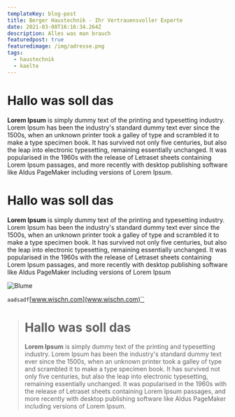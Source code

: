 ```yaml
---
templateKey: blog-post
title: Berger Haustechnik - Ihr Vertrauensvoller Experte
date: 2021-03-08T16:16:34.264Z
description: Alles was man brauch
featuredpost: true
featuredimage: /img/adresse.png
tags:
  - haustechnik
  - kaelte
---
```

# **Hallo was soll das**

**Lorem Ipsum** is simply dummy text of the printing and typesetting industry. Lorem Ipsum has been the industry's standard dummy text ever since the 1500s, when an unknown printer took a galley of type and scrambled it to make a type specimen book. It has survived not only five centuries, but also the leap into electronic typesetting, remaining essentially unchanged. It was popularised in the 1960s with the release of Letraset sheets containing Lorem Ipsum passages, and more recently with desktop publishing software like Aldus PageMaker including versions of Lorem Ipsum.





# **Hallo was soll das**

**Lorem Ipsum** is simply dummy text of the printing and typesetting industry. Lorem Ipsum has been the industry's standard dummy text ever since the 1500s, when an unknown printer took a galley of type and scrambled it to make a type specimen book. It has survived not only five centuries, but also the leap into electronic typesetting, remaining essentially unchanged. It was popularised in the 1960s with the release of Letraset sheets containing Lorem Ipsum passages, and more recently with desktop publishing software like Aldus PageMaker including versions of Lorem Ipsum

![Blume](/img/greene.png "Das ist eine Blume")

`aadsadf`[www.wischn.com](www.wischn.com)``



> # **Hallo was soll das**
>
> **Lorem Ipsum** is simply dummy text of the printing and typesetting industry. Lorem Ipsum has been the industry's standard dummy text ever since the 1500s, when an unknown printer took a galley of type and scrambled it to make a type specimen book. It has survived not only five centuries, but also the leap into electronic typesetting, remaining essentially unchanged. It was popularised in the 1960s with the release of Letraset sheets containing Lorem Ipsum passages, and more recently with desktop publishing software like Aldus PageMaker including versions of Lorem Ipsum.